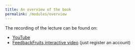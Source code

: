 ```yaml
---
title: An overview of the book
permalink: /modules/overview
---
```

The recording of the lecture can be found on:

  - [YouTube][yt]
  - [FeedbackFruits interactive video][fbf] (just register an account)

[yt]: https://youtu.be/_d42-kTKDcI
[fbf]: https://eu.feedbackfruits.com/groups/activity-course/d04b0280-e219-42c4-aee1-1272609bc4bd

